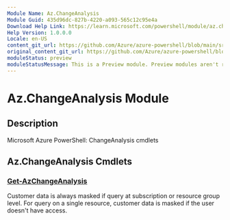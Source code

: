 ```yaml
---
Module Name: Az.ChangeAnalysis
Module Guid: 435d96dc-827b-4220-a093-565c12c95e4a
Download Help Link: https://learn.microsoft.com/powershell/module/az.changeanalysis
Help Version: 1.0.0.0
Locale: en-US
content_git_url: https://github.com/Azure/azure-powershell/blob/main/src/ChangeAnalysis/ChangeAnalysis/help/Az.ChangeAnalysis.md
original_content_git_url: https://github.com/Azure/azure-powershell/blob/main/src/ChangeAnalysis/ChangeAnalysis/help/Az.ChangeAnalysis.md
moduleStatus: preview
moduleStatusMessage: This is a Preview module. Preview modules aren't recommended for use in production environments. For more information, see https://aka.ms/azps-refstatus.
---
```


# Az.ChangeAnalysis Module
## Description
Microsoft Azure PowerShell: ChangeAnalysis cmdlets

## Az.ChangeAnalysis Cmdlets
### [Get-AzChangeAnalysis](Get-AzChangeAnalysis.md)
Customer data is always masked if query at subscription or resource group level.
For query on a single resource, customer data is masked if the user doesn't have access.

